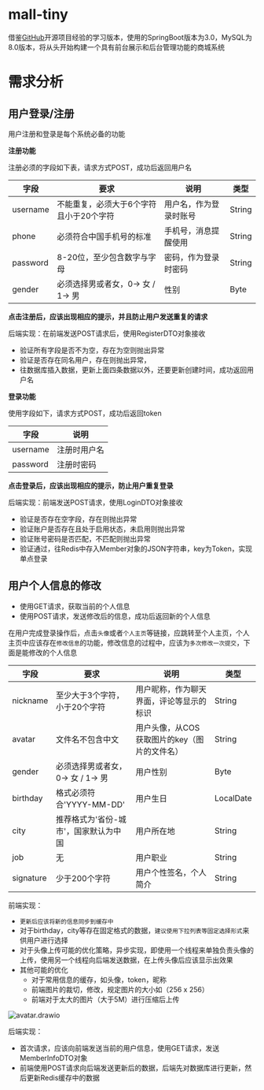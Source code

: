 # mall-tiny

借鉴[GitHub](https://github.com/macrozheng/mall)开源项目经验的学习版本，使用的SpringBoot版本为3.0，MySQL为8.0版本，将从头开始构建一个具有前台展示和后台管理功能的商城系统



# 需求分析

## 用户登录/注册

用户注册和登录是每个系统必备的功能

**注册功能**

注册必须的字段如下表，请求方式POST，成功后返回用户名

| 字段     | 要求                                    | 说明                   | 类型   |
| -------- | --------------------------------------- | ---------------------- | ------ |
| username | 不能重复，必须大于6个字符且小于20个字符 | 用户名，作为登录时账号 | String |
| phone    | 必须符合中国手机号的标准                | 手机号，消息提醒使用   | String |
| password | 8-20位，至少包含数字与字母              | 密码，作为登录时密码   | String |
| gender   | 必须选择男或者女，0-> 女 / 1-> 男       | 性别                   | Byte   |

**点击注册后，应该出现相应的提示，并且防止用户发送重复的请求**

后端实现：在前端发送POST请求后，使用RegisterDTO对象接收

+ 验证所有字段是否不为空，存在为空则抛出异常
+ 验证是否存在同名用户，存在则抛出异常，
+ 往数据库插入数据，更新上面四条数据以外，还要更新创建时间，成功返回用户名



**登录功能**

使用字段如下，请求方式POST，成功后返回token

| 字段     | 说明         |
| -------- | ------------ |
| username | 注册时用户名 |
| password | 注册时密码   |

**点击登录后，应该出现相应的提示，防止用户重复登录**

后端实现：前端发送POST请求，使用LoginDTO对象接收

+ 验证是否存在空字段，存在则抛出异常
+ 验证账户是否存在且处于启用状态，未启用则抛出异常
+ 验证账号密码是否匹配，不匹配则抛出异常
+ 验证通过，往Redis中存入Member对象的JSON字符串，key为Token，实现单点登录



## 用户个人信息的修改

+ 使用GET请求，获取当前的个人信息
+ 使用POST请求，发送修改后的信息，成功后返回新的个人信息

在用户完成登录操作后，点击`头像`或者`个人主页`等链接，应跳转至个人主页，个人主页中应该存在`修改信息`的功能，修改信息的过程中，应该为`多次修改一次提交`，下面是能修改的个人信息

| 字段      | 要求                                  | 说明                                         | 类型      |
| --------- | ------------------------------------- | -------------------------------------------- | --------- |
| nickname  | 至少大于3个字符，小于20个字符         | 用户昵称，作为聊天界面，评论等显示的标识     | String    |
| avatar    | 文件名不包含中文                      | 用户头像，从COS获取图片的key（图片的文件名） | String    |
| gender    | 必须选择男或者女，0-> 女 / 1-> 男     | 用户性别                                     | Byte      |
| birthday  | 格式必须符合'YYYY-MM-DD'              | 用户生日                                     | LocalDate |
| city      | 推荐格式为'省份-城市'，国家默认为中国 | 用户所在地                                   | String    |
| job       | 无                                    | 用户职业                                     | String    |
| signature | 少于200个字符                         | 用户个性签名，个人简介                       | String    |

前端实现：

+ `更新后应该将新的信息同步到缓存中`
+ 对于birthday，city等存在固定格式的数据，`建议使用下拉列表等固定选择形式`来供用户进行选择
+ 对于头像上传可能的优化策略，异步实现，即使用一个线程来单独负责头像的上传，使用另一个线程向后端发送数据，在上传头像后应该显示出效果
+ 其他可能的优化
    + 对于常用信息的缓存，如头像，token，昵称
    + 前端图片的裁切，修改，规定图片的大小如（256 x 256）
    + 前端对于太大的图片（大于5M）进行压缩后上传

![avatar.drawio](https://cdn.jsdelivr.net/gh/Aurora0201/ImageStore@main/img/upgit_20230421_1682059422.png)

后端实现：

+ 首次请求，应该向前端发送当前的用户信息，使用GET请求，发送MemberInfoDTO对象
+ 前端使用POST请求向后端发送更新后的数据，后端先对数据库进行更新，然后更新Redis缓存中的数据
